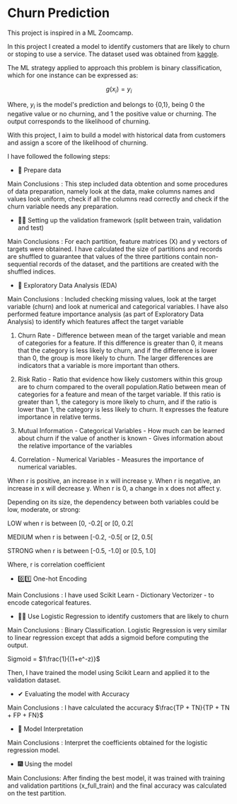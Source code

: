 # Churn Prediction

This project is inspired in a ML Zoomcamp.

In this project I created a model to identify customers that are likely to churn or stoping to use a service. The dataset used was obtained from [kaggle](https://www.kaggle.com/datasets/blastchar/telco-customer-churn).

The ML strategy applied to approach this problem is binary classification, which for one instance can be expressed as:

$$g(x_i)=y_i$$

Where, $y_i$ is the model's prediction and belongs to {0,1}, being 0 the negative value or no churning, and 1 the positive value or churning. The output corresponds to the likelihood of churning.

With this project, I aim to build a model with historical data from customers and assign a score of the likelihood of churning.

I have followed the following steps:

* 👀 Prepare data

Main Conclusions : This step included data obtention and some procedures of data preparation, namely look at the data, make columns names and values look uniform, check if all the columns read correctly and check if the churn variable needs any preparation.

* 🐱‍👤 Setting up the validation framework (split between train, validation and test)

Main Conclusions : For each partition, feature matrices (X) and y vectors of targets were obtained. I have calculated the size of partitions and records are shuffled to guarantee that values of the three partitions contain non-sequential records of the dataset, and the partitions are created with the shuffled indices.

* 🌲 Exploratory Data Analysis (EDA)

Main Conclusions : Included checking missing values, look at the target variable (churn) and look at numerical and categorical variables. I have also performed feature importance analysis (as part of Exploratory Data Analysis) to identify which features affect the target variable

1. Churn Rate - Difference between mean of the target variable and mean of categories for a feature. If this difference is greater than 0, it means that the category is less likely to churn, and if the difference is lower than 0, the group is more likely to churn. The larger differences are indicators that a variable is more important than others.

2. Risk Ratio - Ratio that evidence how likely customers within this group are to churn compared to the overall population.Ratio between mean of categories for a feature and mean of the target variable. If this ratio is greater than 1, the category is more likely to churn, and if the ratio is lower than 1, the category is less likely to churn. It expresses the feature importance in relative terms.

3. Mutual Information - Categorical Variables - How much can be learned about churn if the value of another is known - Gives information about the relative importance of the variables

4. Correlation - Numerical Variables - Measures the importance of numerical variables. 

When r is positive, an increase in x will increase y.
When r is negative, an increase in x will decrease y.
When r is 0, a change in x does not affect y.

Depending on its size, the dependency between both variables could be low, moderate, or strong:

LOW when r is between [0, -0.2[ or [0, 0.2[

MEDIUM when r is between [-0.2, -0.5[ or [2, 0.5[

STRONG when r is between [-0.5, -1.0] or [0.5, 1.0]

Where, r is correlation coefficient



* 0️⃣1️⃣ One-hot Encoding

Main Conclusions : I have used Scikit Learn - Dictionary Vectorizer - to encode categorical features.

* 👩‍💻 Use Logistic Regression to identify customers that are likely to churn

 Main Conclusions : Binary Classification. Logistic Regression is very similar to linear regression except that adds a sigmoid before computing the output.

 Sigmoid = $1\frac{1}{(1+e^-z)}$ 

Then, I have trained the model using Scikit Learn and applied it to the validation dataset.

* ✔ Evaluating the model with Accuracy

 Main Conclusions : I have calculated the accuracy $\frac{TP + TN}{TP + TN + FP + FN}$

* 🔎 Model Interpretation

Main Conclusions : Interpret the coefficients obtained for the logistic regression model.

* 🎆 Using the model

Main Conclusions: After finding the best model, it was trained with training and validation partitions (x_full_train) and the final accuracy was calculated on the test partition.


